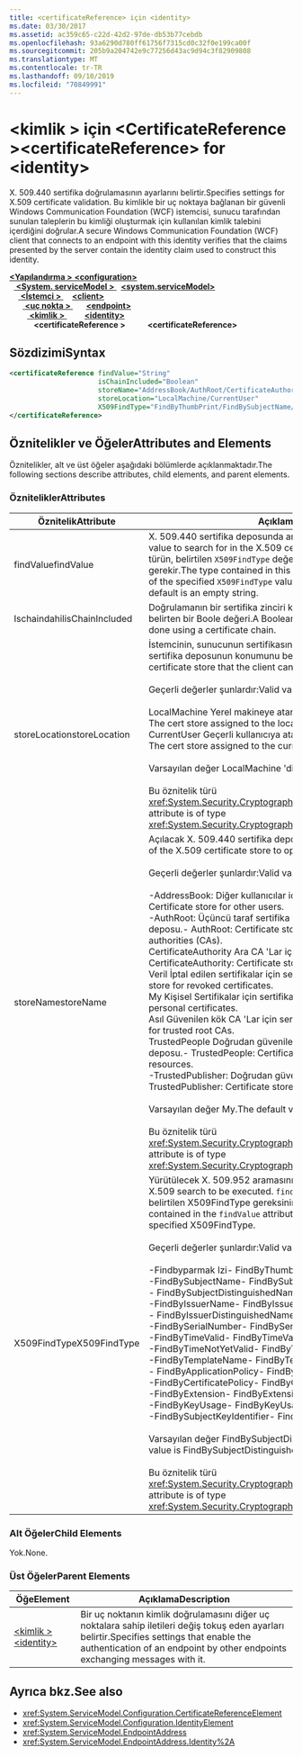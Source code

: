 ```yaml
---
title: <certificateReference> için <identity>
ms.date: 03/30/2017
ms.assetid: ac359c65-c22d-42d2-97de-db53b77cebdb
ms.openlocfilehash: 93a6290d780ff61756f7315cd0c32f0e199ca00f
ms.sourcegitcommit: 205b9a204742e9c77256d43ac9d94c3f82909808
ms.translationtype: MT
ms.contentlocale: tr-TR
ms.lasthandoff: 09/10/2019
ms.locfileid: "70849991"
---
```

# <a name="certificatereference-for-identity"></a><span data-ttu-id="44f06-102">\<kimlik > için \<CertificateReference ></span><span class="sxs-lookup"><span data-stu-id="44f06-102">\<certificateReference> for \<identity></span></span>
<span data-ttu-id="44f06-103">X. 509.440 sertifika doğrulamasının ayarlarını belirtir.</span><span class="sxs-lookup"><span data-stu-id="44f06-103">Specifies settings for X.509 certificate validation.</span></span> <span data-ttu-id="44f06-104">Bu kimlikle bir uç noktaya bağlanan bir güvenli Windows Communication Foundation (WCF) istemcisi, sunucu tarafından sunulan taleplerin bu kimliği oluşturmak için kullanılan kimlik talebini içerdiğini doğrular.</span><span class="sxs-lookup"><span data-stu-id="44f06-104">A secure Windows Communication Foundation (WCF) client that connects to an endpoint with this identity verifies that the claims presented by the server contain the identity claim used to construct this identity.</span></span>  
  
<span data-ttu-id="44f06-105">[ **\<Yapılandırma >** ](../configuration-element.md)</span><span class="sxs-lookup"><span data-stu-id="44f06-105">[**\<configuration>**](../configuration-element.md)</span></span>\
<span data-ttu-id="44f06-106">&nbsp;&nbsp;[ **\<System. serviceModel >** ](system-servicemodel.md)</span><span class="sxs-lookup"><span data-stu-id="44f06-106">&nbsp;&nbsp;[**\<system.serviceModel>**](system-servicemodel.md)</span></span>\
<span data-ttu-id="44f06-107">&nbsp;&nbsp;&nbsp;&nbsp;[ **\<İstemci >** ](client.md)</span><span class="sxs-lookup"><span data-stu-id="44f06-107">&nbsp;&nbsp;&nbsp;&nbsp;[**\<client>**](client.md)</span></span>\
<span data-ttu-id="44f06-108">&nbsp;&nbsp;&nbsp;&nbsp;&nbsp;&nbsp;[ **\<uç nokta >** ](endpoint-of-client.md)</span><span class="sxs-lookup"><span data-stu-id="44f06-108">&nbsp;&nbsp;&nbsp;&nbsp;&nbsp;&nbsp;[**\<endpoint>**](endpoint-of-client.md)</span></span>\
<span data-ttu-id="44f06-109">&nbsp;&nbsp;&nbsp;&nbsp;&nbsp;&nbsp;&nbsp;&nbsp;[ **\<kimlik >** ](identity.md)</span><span class="sxs-lookup"><span data-stu-id="44f06-109">&nbsp;&nbsp;&nbsp;&nbsp;&nbsp;&nbsp;&nbsp;&nbsp;[**\<identity>**](identity.md)</span></span>\
<span data-ttu-id="44f06-110">&nbsp;&nbsp;&nbsp;&nbsp;&nbsp;&nbsp;&nbsp;&nbsp;&nbsp;&nbsp; **\<certificateReference >**</span><span class="sxs-lookup"><span data-stu-id="44f06-110">&nbsp;&nbsp;&nbsp;&nbsp;&nbsp;&nbsp;&nbsp;&nbsp;&nbsp;&nbsp;**\<certificateReference>**</span></span>  
  
## <a name="syntax"></a><span data-ttu-id="44f06-111">Sözdizimi</span><span class="sxs-lookup"><span data-stu-id="44f06-111">Syntax</span></span>  
  
```xml  
<certificateReference findValue="String"
                      isChainIncluded="Boolean"
                      storeName="AddressBook/AuthRoot/CertificateAuthority/Disallowed/My/Root/TrustedPeople/TrustedPublisher"
                      storeLocation="LocalMachine/CurrentUser"
                      X509FindType="FindByThumbPrint/FindBySubjectName/FindBySubjectDistinguishedName/FindByIssuerName/FindByIssuerDistinguishedName/FindBySerialNumber/FindByTimeValid/FindByTimeNotYetValid/FindByTemplateName/FindByApplicationPolicy/FindByCertificatePolicy/FindByExtension/FindByKeyUsage/FindBySubjectKeyIdentifier">
</certificateReference>
```  
  
## <a name="attributes-and-elements"></a><span data-ttu-id="44f06-112">Öznitelikler ve Öğeler</span><span class="sxs-lookup"><span data-stu-id="44f06-112">Attributes and Elements</span></span>  
 <span data-ttu-id="44f06-113">Öznitelikler, alt ve üst öğeler aşağıdaki bölümlerde açıklanmaktadır.</span><span class="sxs-lookup"><span data-stu-id="44f06-113">The following sections describe attributes, child elements, and parent elements.</span></span>  
  
### <a name="attributes"></a><span data-ttu-id="44f06-114">Öznitelikler</span><span class="sxs-lookup"><span data-stu-id="44f06-114">Attributes</span></span>  
  
|<span data-ttu-id="44f06-115">Öznitelik</span><span class="sxs-lookup"><span data-stu-id="44f06-115">Attribute</span></span>|<span data-ttu-id="44f06-116">Açıklama</span><span class="sxs-lookup"><span data-stu-id="44f06-116">Description</span></span>|  
|---------------|-----------------|  
|<span data-ttu-id="44f06-117">findValue</span><span class="sxs-lookup"><span data-stu-id="44f06-117">findValue</span></span>|<span data-ttu-id="44f06-118">X. 509.440 sertifika deposunda aranacak değeri belirtir.</span><span class="sxs-lookup"><span data-stu-id="44f06-118">Specifies the value to search for in the X.509 certificate store.</span></span> <span data-ttu-id="44f06-119">Bu öznitelikte yer alan türün, belirtilen `X509FindType` değerin gereksinimlerini karşılaması gerekir.</span><span class="sxs-lookup"><span data-stu-id="44f06-119">The type contained in this attribute must satisfy the requirements of the specified `X509FindType` value.</span></span> <span data-ttu-id="44f06-120">Varsayılan değer boş bir dizedir.</span><span class="sxs-lookup"><span data-stu-id="44f06-120">The default is an empty string.</span></span>|  
|<span data-ttu-id="44f06-121">Ischaindahil</span><span class="sxs-lookup"><span data-stu-id="44f06-121">isChainIncluded</span></span>|<span data-ttu-id="44f06-122">Doğrulamanın bir sertifika zinciri kullanılarak gerçekleştirilip yapılmadığını belirten bir Boole değeri.</span><span class="sxs-lookup"><span data-stu-id="44f06-122">A Boolean value that specifies if the validation is done using a certificate chain.</span></span>|  
|<span data-ttu-id="44f06-123">storeLocation</span><span class="sxs-lookup"><span data-stu-id="44f06-123">storeLocation</span></span>|<span data-ttu-id="44f06-124">İstemcinin, sunucunun sertifikasını doğrulamak için kullanabileceği sertifika deposunun konumunu belirtir.</span><span class="sxs-lookup"><span data-stu-id="44f06-124">Specifies the location of the certificate store that the client can use to validate the server’s certificate.</span></span><br /><br /> <span data-ttu-id="44f06-125">Geçerli değerler şunlardır:</span><span class="sxs-lookup"><span data-stu-id="44f06-125">Valid values include the following:</span></span><br /><br /> <span data-ttu-id="44f06-126">LocalMachine Yerel makineye atanmış sertifika deposu.</span><span class="sxs-lookup"><span data-stu-id="44f06-126">-   LocalMachine: The cert store assigned to the local machine.</span></span><br /><span data-ttu-id="44f06-127">CurrentUser Geçerli kullanıcıya atanmış sertifika deposu.</span><span class="sxs-lookup"><span data-stu-id="44f06-127">-   CurrentUser: The cert store assigned to the current user.</span></span><br /><br /> <span data-ttu-id="44f06-128">Varsayılan değer LocalMachine 'dir.</span><span class="sxs-lookup"><span data-stu-id="44f06-128">The default value is LocalMachine.</span></span><br /><br /> <span data-ttu-id="44f06-129">Bu öznitelik türü <xref:System.Security.Cryptography.X509Certificates.StoreLocation>.</span><span class="sxs-lookup"><span data-stu-id="44f06-129">This attribute is of type <xref:System.Security.Cryptography.X509Certificates.StoreLocation>.</span></span>|  
|<span data-ttu-id="44f06-130">storeName</span><span class="sxs-lookup"><span data-stu-id="44f06-130">storeName</span></span>|<span data-ttu-id="44f06-131">Açılacak X. 509.440 sertifika deposunun adını belirtir.</span><span class="sxs-lookup"><span data-stu-id="44f06-131">Specifies the name of the X.509 certificate store to open.</span></span><br /><br /> <span data-ttu-id="44f06-132">Geçerli değerler şunlardır:</span><span class="sxs-lookup"><span data-stu-id="44f06-132">Valid values include the following:</span></span><br /><br /> <span data-ttu-id="44f06-133">-AddressBook: Diğer kullanıcılar için sertifika deposu.</span><span class="sxs-lookup"><span data-stu-id="44f06-133">-   AddressBook: Certificate store for other users.</span></span><br /><span data-ttu-id="44f06-134">-AuthRoot: Üçüncü taraf sertifika yetkilileri (CA 'Lar) için sertifika deposu.</span><span class="sxs-lookup"><span data-stu-id="44f06-134">-   AuthRoot: Certificate store for third-party certification authorities (CAs).</span></span><br /><span data-ttu-id="44f06-135">CertificateAuthority Ara CA 'Lar için sertifika deposu.</span><span class="sxs-lookup"><span data-stu-id="44f06-135">-   CertificateAuthority: Certificate store for intermediate CAs.</span></span><br /><span data-ttu-id="44f06-136">Veril İptal edilen sertifikalar için sertifika deposu.</span><span class="sxs-lookup"><span data-stu-id="44f06-136">-   Disallowed: Certificate store for revoked certificates.</span></span><br /><span data-ttu-id="44f06-137">My Kişisel Sertifikalar için sertifika deposu.</span><span class="sxs-lookup"><span data-stu-id="44f06-137">-   My: Certificate store for personal certificates.</span></span><br /><span data-ttu-id="44f06-138">Asıl Güvenilen kök CA 'Lar için sertifika deposu.</span><span class="sxs-lookup"><span data-stu-id="44f06-138">-   Root: Certificate store for trusted root CAs.</span></span><br /><span data-ttu-id="44f06-139">TrustedPeople Doğrudan güvenilen kişiler ve kaynaklar için sertifika deposu.</span><span class="sxs-lookup"><span data-stu-id="44f06-139">-   TrustedPeople: Certificate store for directly trusted people and resources.</span></span><br /><span data-ttu-id="44f06-140">-TrustedPublisher: Doğrudan güvenilen yayımcılar için sertifika deposu.</span><span class="sxs-lookup"><span data-stu-id="44f06-140">-   TrustedPublisher: Certificate store for directly trusted publishers.</span></span><br /><br /> <span data-ttu-id="44f06-141">Varsayılan değer My.</span><span class="sxs-lookup"><span data-stu-id="44f06-141">The default value is My.</span></span><br /><br /> <span data-ttu-id="44f06-142">Bu öznitelik türü <xref:System.Security.Cryptography.X509Certificates.StoreName>.</span><span class="sxs-lookup"><span data-stu-id="44f06-142">This attribute is of type <xref:System.Security.Cryptography.X509Certificates.StoreName>.</span></span>|  
|<span data-ttu-id="44f06-143">X509FindType</span><span class="sxs-lookup"><span data-stu-id="44f06-143">X509FindType</span></span>|<span data-ttu-id="44f06-144">Yürütülecek X. 509.952 aramasının türünü belirtir.</span><span class="sxs-lookup"><span data-stu-id="44f06-144">Specifies the type of X.509 search to be executed.</span></span> <span data-ttu-id="44f06-145">`findValue` Özniteliğinde yer alan türün belirtilen X509FindType gereksinimlerini karşılaması gerekir.</span><span class="sxs-lookup"><span data-stu-id="44f06-145">The type contained in the `findValue` attribute must satisfy the requirements of the specified X509FindType.</span></span><br /><br /> <span data-ttu-id="44f06-146">Geçerli değerler şunlardır:</span><span class="sxs-lookup"><span data-stu-id="44f06-146">Valid values include the following:</span></span><br /><br /> <span data-ttu-id="44f06-147">-Findbyparmak Izi</span><span class="sxs-lookup"><span data-stu-id="44f06-147">-   FindByThumbPrint</span></span><br /><span data-ttu-id="44f06-148">-FindBySubjectName</span><span class="sxs-lookup"><span data-stu-id="44f06-148">-   FindBySubjectName</span></span><br /><span data-ttu-id="44f06-149">- FindBySubjectDistinguishedName</span><span class="sxs-lookup"><span data-stu-id="44f06-149">-   FindBySubjectDistinguishedName</span></span><br /><span data-ttu-id="44f06-150">-FindByIssuerName</span><span class="sxs-lookup"><span data-stu-id="44f06-150">-   FindByIssuerName</span></span><br /><span data-ttu-id="44f06-151">- FindByIssuerDistinguishedName</span><span class="sxs-lookup"><span data-stu-id="44f06-151">-   FindByIssuerDistinguishedName</span></span><br /><span data-ttu-id="44f06-152">-FindBySerialNumber</span><span class="sxs-lookup"><span data-stu-id="44f06-152">-   FindBySerialNumber</span></span><br /><span data-ttu-id="44f06-153">-FindByTimeValid</span><span class="sxs-lookup"><span data-stu-id="44f06-153">-   FindByTimeValid</span></span><br /><span data-ttu-id="44f06-154">-FindByTimeNotYetValid</span><span class="sxs-lookup"><span data-stu-id="44f06-154">-   FindByTimeNotYetValid</span></span><br /><span data-ttu-id="44f06-155">-FindByTemplateName</span><span class="sxs-lookup"><span data-stu-id="44f06-155">-   FindByTemplateName</span></span><br /><span data-ttu-id="44f06-156">- FindByApplicationPolicy</span><span class="sxs-lookup"><span data-stu-id="44f06-156">-   FindByApplicationPolicy</span></span><br /><span data-ttu-id="44f06-157">-FindByCertificatePolicy</span><span class="sxs-lookup"><span data-stu-id="44f06-157">-   FindByCertificatePolicy</span></span><br /><span data-ttu-id="44f06-158">-FindByExtension</span><span class="sxs-lookup"><span data-stu-id="44f06-158">-   FindByExtension</span></span><br /><span data-ttu-id="44f06-159">-FindByKeyUsage</span><span class="sxs-lookup"><span data-stu-id="44f06-159">-   FindByKeyUsage</span></span><br /><span data-ttu-id="44f06-160">-FindBySubjectKeyIdentifier</span><span class="sxs-lookup"><span data-stu-id="44f06-160">-   FindBySubjectKeyIdentifier</span></span><br /><br /> <span data-ttu-id="44f06-161">Varsayılan değer FindBySubjectDistinguishedName ' dir.</span><span class="sxs-lookup"><span data-stu-id="44f06-161">The default value is FindBySubjectDistinguishedName.</span></span><br /><br /> <span data-ttu-id="44f06-162">Bu öznitelik türü <xref:System.Security.Cryptography.X509Certificates.X509FindType>.</span><span class="sxs-lookup"><span data-stu-id="44f06-162">This attribute is of type <xref:System.Security.Cryptography.X509Certificates.X509FindType>.</span></span>|  
  
### <a name="child-elements"></a><span data-ttu-id="44f06-163">Alt Öğeler</span><span class="sxs-lookup"><span data-stu-id="44f06-163">Child Elements</span></span>  
 <span data-ttu-id="44f06-164">Yok.</span><span class="sxs-lookup"><span data-stu-id="44f06-164">None.</span></span>  
  
### <a name="parent-elements"></a><span data-ttu-id="44f06-165">Üst Öğeler</span><span class="sxs-lookup"><span data-stu-id="44f06-165">Parent Elements</span></span>  
  
|<span data-ttu-id="44f06-166">Öğe</span><span class="sxs-lookup"><span data-stu-id="44f06-166">Element</span></span>|<span data-ttu-id="44f06-167">Açıklama</span><span class="sxs-lookup"><span data-stu-id="44f06-167">Description</span></span>|  
|-------------|-----------------|  
|[<span data-ttu-id="44f06-168">\<kimlik ></span><span class="sxs-lookup"><span data-stu-id="44f06-168">\<identity></span></span>](identity.md)|<span data-ttu-id="44f06-169">Bir uç noktanın kimlik doğrulamasını diğer uç noktalara sahip iletileri değiş tokuş eden ayarları belirtir.</span><span class="sxs-lookup"><span data-stu-id="44f06-169">Specifies settings that enable the authentication of an endpoint by other endpoints exchanging messages with it.</span></span>|  
  
## <a name="see-also"></a><span data-ttu-id="44f06-170">Ayrıca bkz.</span><span class="sxs-lookup"><span data-stu-id="44f06-170">See also</span></span>

- <xref:System.ServiceModel.Configuration.CertificateReferenceElement>
- <xref:System.ServiceModel.Configuration.IdentityElement>
- <xref:System.ServiceModel.EndpointAddress>
- <xref:System.ServiceModel.EndpointAddress.Identity%2A>
